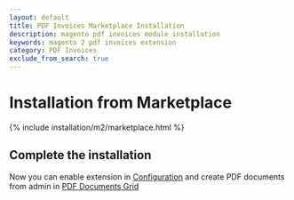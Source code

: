 ```yaml
---
layout: default
title: PDF Invoices Marketplace Installation
description: magento pdf invoices module installation
keywords: magento 2 pdf invoices extension
category: PDF Invoices
exclude_from_search: true
---
```


# Installation from Marketplace

{% include installation/m2/marketplace.html %}

## Complete the installation

Now you can enable extension in [Configuration][configuration] and create PDF documents from admin in [PDF Documents Grid][create_pdf]

[create_pdf]: /m2/extensions/pdf-invoices/create-pdf-template
[configuration]: /m2/extensions/pdf-invoices/configuration
